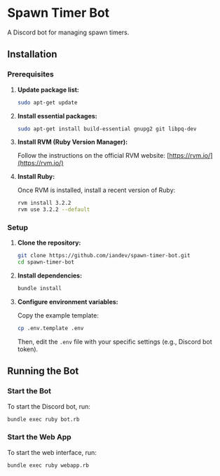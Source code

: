 # Spawn Timer Bot

A Discord bot for managing spawn timers.

## Installation

### Prerequisites

1.  **Update package list:**
    ```bash
    sudo apt-get update
    ```

2.  **Install essential packages:**
    ```bash
    sudo apt-get install build-essential gnupg2 git libpq-dev
    ```

3.  **Install RVM (Ruby Version Manager):**
    
    Follow the instructions on the official RVM website: [https://rvm.io/](https://rvm.io/)

4.  **Install Ruby:**
    
    Once RVM is installed, install a recent version of Ruby:
    ```bash
    rvm install 3.2.2
    rvm use 3.2.2 --default
    ```

### Setup

1.  **Clone the repository:**
    ```bash
    git clone https://github.com/iandev/spawn-timer-bot.git
    cd spawn-timer-bot
    ```

2.  **Install dependencies:**
    ```bash
    bundle install
    ```

3.  **Configure environment variables:**
    
    Copy the example template:
    ```bash
    cp .env.template .env
    ```
    
    Then, edit the `.env` file with your specific settings (e.g., Discord bot token).

## Running the Bot

### Start the Bot

To start the Discord bot, run:
```bash
bundle exec ruby bot.rb
```

### Start the Web App

To start the web interface, run:
```bash
bundle exec ruby webapp.rb
```
